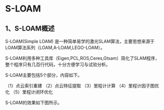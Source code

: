 # S-LOAM

## 1、S-LOAM概述

S-LOAM(Simple LOAM) 是一种简单易学的激光SLAM算法，主要思想来源于LOAM算法系列（LOAM,A-LOAM,LEGO-LOAM）。

S-LOAM利用多种工具库（Eigen,PCL,ROS,Ceres,Gtsam）简化了SLAM程序，整个程序只有几百行代码，十分方便学习与试验分析。

S-LOAM主要包括5个部分，内容如下。

（1）点云索引重建
（2）点云特征提取
（3）里程计计算
（4）里程计因子图优化
（5）里程计闭环优化

S-LOAM的效果如下图所示。
